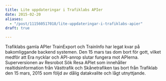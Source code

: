 ```yaml
---
title: Lite uppdateringar i Trafiklabs APIer
date: 2015-02-20
aliases:
  - "/post/111560517018/lite-uppdateringar-i-trafiklabs-apier"
draft: true

---
```


Trafiklabs gamla APIer TrainExport och TrainInfo har legat kvar på bakomliggande backend systemen. Den 15 mars tas dom bort för gott, vilket medför att Era nycklar och API-anrop slutar fungera mot APIerna.
Superversionen av Resrobot Sök Resa APIet som innehåller realtidsinformation från Västtrafik och Skånetrafiken tas bort från Trafiklab den 15 mars, 2015 som följd av dålig datakvalite och lågt utnyttjande.
 
